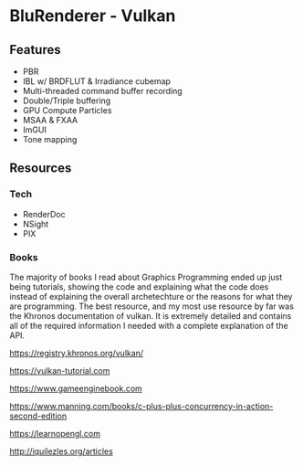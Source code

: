 # BluRenderer - Vulkan


## Features
- PBR
- IBL w/ BRDFLUT & Irradiance cubemap
- Multi-threaded command buffer recording
- Double/Triple buffering
- GPU Compute Particles
- MSAA & FXAA
- ImGUI
- Tone mapping

  
## Resources
### Tech
- RenderDoc
- NSight
- PIX

### Books
The majority of books I read about Graphics Programming ended up just being tutorials, showing the code and explaining what the code does instead of explaining the overall archetechture or the reasons for what they are programming. The best resource, and my most use resource by far was the Khronos documentation of vulkan. It is extremely detailed and contains all of the required information I needed with a complete explanation of the API. 

https://registry.khronos.org/vulkan/

https://vulkan-tutorial.com

https://www.gameenginebook.com

https://www.manning.com/books/c-plus-plus-concurrency-in-action-second-edition

https://learnopengl.com

http://iquilezles.org/articles
